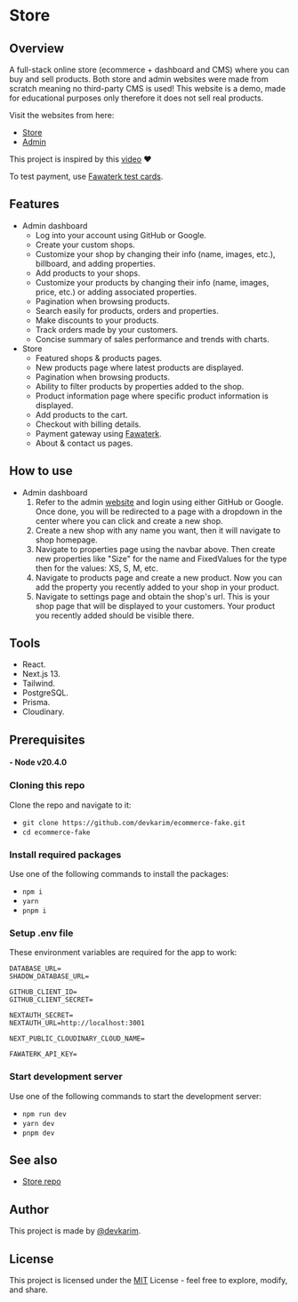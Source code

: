 # Store

## Overview

A full-stack online store (ecommerce + dashboard and CMS) where you can buy and sell products. Both store and admin websites were made from scratch meaning no third-party CMS is used! This website is a demo, made for educational purposes only therefore it does not sell real products.

Visit the websites from here:

- [Store](https://ecommerce-fake.karimwael.com)
- [Admin](https://admin.ecommerce-fake.karimwael.com)

This project is inspired by this [video](https://www.youtube.com/watch?v=5miHyP6lExg) ❤️

To test payment, use [Fawaterk test cards](https://fawaterak-api.readme.io/reference/test-cards).

## Features

- Admin dashboard
  - Log into your account using GitHub or Google.
  - Create your custom shops.
  - Customize your shop by changing their info (name, images, etc.), billboard, and adding properties.
  - Add products to your shops.
  - Customize your products by changing their info (name, images, price, etc.) or adding associated properties.
  - Pagination when browsing products.
  - Search easily for products, orders and properties.
  - Make discounts to your products.
  - Track orders made by your customers.
  - Concise summary of sales performance and trends with charts.
- Store
  - Featured shops & products pages.
  - New products page where latest products are displayed.
  - Pagination when browsing products.
  - Ability to filter products by properties added to the shop.
  - Product information page where specific product information is displayed.
  - Add products to the cart.
  - Checkout with billing details.
  - Payment gateway using [Fawaterk](https://fawaterk.com).
  - About & contact us pages.

## How to use

- Admin dashboard
  1. Refer to the admin [website](https://admin.ecommerce-fake.karimwael.com) and login using either GitHub or Google. Once done, you will be redirected to a page with a dropdown in the center where you can click and create a new shop.
  2. Create a new shop with any name you want, then it will navigate to shop homepage.
  3. Navigate to properties page using the navbar above. Then create new properties like "Size" for the name and FixedValues for the type then for the values: XS, S, M, etc.
  4. Navigate to products page and create a new product. Now you can add the property you recently added to your shop in your product.
  5. Navigate to settings page and obtain the shop's url. This is your shop page that will be displayed to your customers. Your product you recently added should be visible there.

## Tools

- React.
- Next.js 13.
- Tailwind.
- PostgreSQL.
- Prisma.
- Cloudinary.

## Prerequisites

#### - Node v20.4.0

### Cloning this repo

Clone the repo and navigate to it:

- `git clone https://github.com/devkarim/ecommerce-fake.git`
- `cd ecommerce-fake`

### Install required packages

Use one of the following commands to install the packages:

- `npm i`
- `yarn`
- `pnpm i`

### Setup .env file

These environment variables are required for the app to work:

```
DATABASE_URL=
SHADOW_DATABASE_URL=

GITHUB_CLIENT_ID=
GITHUB_CLIENT_SECRET=

NEXTAUTH_SECRET=
NEXTAUTH_URL=http://localhost:3001

NEXT_PUBLIC_CLOUDINARY_CLOUD_NAME=

FAWATERK_API_KEY=
```

### Start development server

Use one of the following commands to start the development server:

- `npm run dev`
- `yarn dev`
- `pnpm dev`

## See also

- [Store repo](https://github.com/devkarim/ecommerce-fake)

## Author

This project is made by [@devkarim](https://github.com/devkarim).

## License

This project is licensed under the [MIT](https://github.com/devkarim/ecommerce-fake-admin/blob/main/LICENSE.md) License - feel free to explore, modify, and share.
